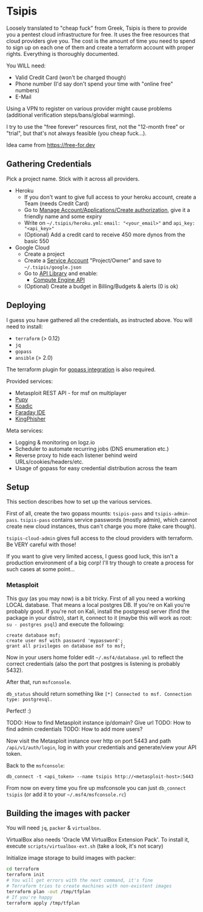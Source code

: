 # Tsipis

Loosely translated to "cheap fuck" from Greek, Tsipis is there to provide you
a pentest cloud infrastructure for free. It uses the free resources that
cloud providers give you. The cost is the amount of time you need to spend
to sign up on each one of them and create a terraform account with proper
rights. Everything is thoroughly documented.

You WILL need:
 - Valid Credit Card (won't be charged though)
 - Phone number (I'd say don't spend your time with "online free" numbers)
 - E-Mail

Using a VPN to register on various provider might cause problems (additional
verification steps/bans/global warming).

I try to use the "free forever" resources first, not the "12-month free" or
"trial", but that's not always feasible (you cheap fuck...).

Idea came from https://free-for.dev

## Gathering Credentials

Pick a project name. Stick with it across all providers.

- Heroku
  - If you don't want to give full access to your heroku account,
  create a Team (needs Credit Card)
  - Go to [Manage Account/Applications/Create authorization](https://dashboard.heroku.com/account/applications/authorizations/new), give it a friendly name and some expiry
  - Write on `~/.tsipis/heroku.yml`: `email: "<your_email>"` and `api_key: "<api_key>"`
  - (Optional) Add a credit card to receive 450 more dynos from the basic 550
- Google Cloud
  - Create a project
  - Create a [Service Account](https://console.cloud.google.com/apis/credentials/serviceaccountkey) "Project/Owner" and save to `~/.tsipis/google.json`
  - Go to [API Library](https://console.developers.google.com/apis/dashboard) and enable:
    - [Compute Engine API](https://console.developers.google.com/apis/api/compute.googleapis.com)
  - (Optional) Create a budget in Billing/Budgets & alerts (0 is ok)

## Deploying

I guess you have gathered all the credentials, as instructed above.
You will need to install:
- `terraform` (> 0.12)
- `jq`
- `gopass`
- `ansible` (> 2.0)

The terraform plugin for [gopass integration](https://github.com/camptocamp/terraform-provider-pass) is also required.

Provided services:
- Metasploit REST API - for msf on multiplayer
- [Pupy](https://github.com/n1nj4sec/pupy)
- [Koadic](https://github.com/zerosum0x0/koadic)
- [Faraday IDE](https://github.com/infobyte/faraday)
- [KingPhisher](https://github.com/rsmusllp/king-phisher)

Meta services:
- Logging & monitoring on logz.io
- Scheduler to automate recurring jobs (DNS enumeration etc.)
- Reverse proxy to hide each listener behind weird URLs/cookies/headers/etc.
- Usage of gopass for easy credential distribution across the team

## Setup

This section describes how to set up the various services.

First of all, create the two gopass mounts: `tsipis-pass` and `tsipis-admin-pass`.
`tsipis-pass` contains service passwords (mostly admin), which cannot create
new cloud instances, thus can't charge you more (take care though).

`tsipis-cloud-admin` gives full access to the cloud providers with terraform.
Be VERY careful with those!

If you want to give very limited access, I guess good luck, this isn't a
production environment of a big corp! I'll try though to create a process
for such cases at some point...

### Metasploit

This guy (as you may now) is a bit tricky.
First of all you need a working LOCAL database. That means a local postgres DB.
If you're on Kali you're probably good. If you're not on Kali, install
the postgresql server (find the package in your distro), start it, connect
to it (maybe this will work as root: `su - postgres psql`) and execute
the following:

```pgsql
create database msf;
create user msf with password 'mypassword';
grant all privileges on database msf to msf;
```

Now in your users home folder edit `~/.msf4/database.yml` to reflect the correct
credentials (also the port that postgres is listening is probably 5432).

After that, run `msfconsole`.

`db_status` should return something like
`[*] Connected to msf. Connection type: postgresql.`

Perfect! :)

TODO: How to find Metasploit instance ip/domain? Give url
TODO: How to find admin credentials
TODO: How to add more users?

Now visit the Metasploit instance over http on port 5443 and path
`/api/v1/auth/login`, log in with your credentials and generate/view your
API token.

Back to the `msfconsole`:

`db_connect -t <api_token> --name tsipis http://<metasploit-host>:5443`

From now on every time you fire up msfconsole you can just
`db_connect tsipis` (or add it to your `~/.msf4/msfconsole.rc`)

## Building the images with packer

You will need `jq`, `packer` & `virtualbox`.

VirtualBox also needs 'Oracle VM VirtualBox Extension Pack'.
To install it, execute `scripts/virtualbox-ext.sh` (take a look, it's not scary)

Initialize image storage to build images with packer:

```bash
cd terraform
terraform init
# You will get errors with the next command, it's fine
# Terraform tries to create machines with non-existent images
terraform plan -out /tmp/tfplan
# If you're happy
terraform apply /tmp/tfplan
```
